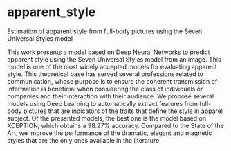 # apparent_style
Estimation of apparent style from full-body pictures using the Seven Universal Styles model

This work presents a model based on Deep Neural Networks to predict apparent style using the Seven Universal Styles model from an image. This model is one of the most widely accepted models for evaluating apparent style. This theoretical base has served several professions related to communication, whose purpose is to ensure the coherent transmission of information is beneficial when considering the class of individuals or companies and their interaction with their audience. We propose several models using Deep Learning to automatically extract features from full-body pictures that are indicators of the traits that define the style in apparel subject. Of the presented models, the best one is the model based on XCEPTION, which obtains a 98.27\% accuracy. Compared to the State of the Art, we improve the performance of the dramatic, elegant and magnetic styles that are the only ones available in the literature
